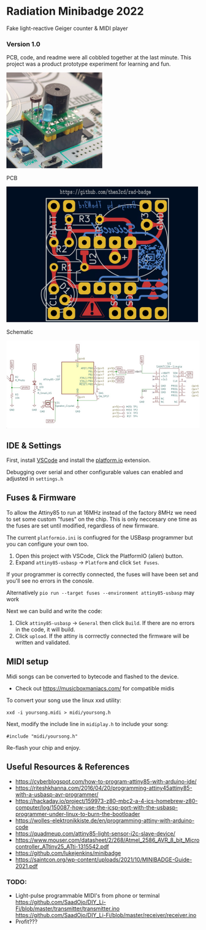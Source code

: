 # Radiation Minibadge 2022
Fake light-reactive Geiger counter & MIDI player

### Version 1.0
PCB, code, and readme were all cobbled together at the last minute. This project was a product prototype experiment for learning and fun.

<img src="images/assembly.jpeg" width=250>

PCB

<img src="images/pcb.jpeg" width=500px>

Schematic

<img src="images/schematic.jpeg" width=800px>

## IDE & Settings
First, install [VSCode](https://code.visualstudio.com/download) and install the [platform.io](https://marketplace.visualstudio.com/items?itemName=platformio.platformio-ide) extension.

Debugging over serial and other configurable values can enabled and adjusted in `settings.h`

## Fuses & Firmware
To allow the Attiny85 to run at 16MHz instead of the factory 8MHz we need to set some custom "fuses" on the chip. This is only neccesary one time as the fuses are set until modified, regardless of new firmware.

The current `platformio.ini` is confiugred for the USBasp programmer but you can configure your own too.
1. Open this project with VSCode, Click the PlatformIO (alien) button.
2. Expand `attiny85-usbasp` -> `Platform` and click `Set Fuses`.

If your programmer is correctly connected, the fuses will have been set and you'll see no errors in the conosle.

Alternatively `pio run --target fuses --environment attiny85-usbasp` may work

Next we can build and write the code:
1. Click `attiny85-usbasp`  -> `General` then click `Build`. If there are no errors in the code, it will build.
2. Click `upload`. If the attiny is corrrectly connected the firmware will be written and validated.

## MIDI setup
Midi songs can be converted to bytecode and flashed to the device.
* Check out https://musicboxmaniacs.com/ for compatible midis

To convert your song use the linux xxd utility:

`xxd -i yoursong.midi > midi/yoursong.h`

Next, modify the include line in `midiplay.h` to include your song:

`#include "midi/yoursong.h"`

Re-flash your chip and enjoy.

## Useful Resources & References

* https://cyberblogspot.com/how-to-program-attiny85-with-arduino-ide/
* https://riteshkhanna.com/2016/04/20/programming-attiny45attiny85-with-a-usbasp-avr-programmer/
* https://hackaday.io/project/159973-z80-mbc2-a-4-ics-homebrew-z80-computer/log/150087-how-use-the-icsp-port-with-the-usbasp-programmer-under-linux-to-burn-the-bootloader
* https://wolles-elektronikkiste.de/en/programming-attiny-with-arduino-code
* https://quadmeup.com/attiny85-light-sensor-i2c-slave-device/
* https://www.mouser.com/datasheet/2/268/Atmel_2586_AVR_8_bit_Microcontroller_ATtiny25_ATti-1315542.pdf
* https://github.com/lukejenkins/minibadge
* https://saintcon.org/wp-content/uploads/2021/10/MINIBADGE-Guide-2021.pdf

### TODO:
* Light-pulse programmable MIDI's from phone or terminal
    https://github.com/SaadOjo/DIY_Li-Fi/blob/master/transmitter/transmitter.ino
    https://github.com/SaadOjo/DIY_Li-Fi/blob/master/receiver/receiver.ino
* Profit???